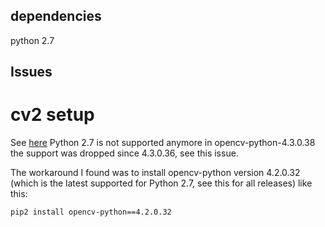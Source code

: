 ## dependencies

python 2.7


## Issues

# cv2 setup


See [here](https://stackoverflow.com/questions/63346648/python-2-7-installing-opencv-via-pip-virtual-environment)
Python 2.7 is not supported anymore in opencv-python-4.3.0.38 the support was dropped since 4.3.0.36, see this issue.

The workaround I found was to install opencv-python version 4.2.0.32 (which is the latest supported for Python 2.7, see this for all releases) like this:

```
pip2 install opencv-python==4.2.0.32
```
